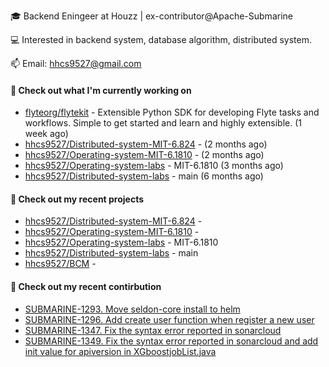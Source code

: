 🎓 Backend Eningeer at Houzz | ex-contributor@Apache-Submarine

💻 Interested in backend system, database algorithm, distributed system.

📫 Email: [hhcs9527@gmail.com](mailto:hhcs9527@gmail.com)

#### 👷 Check out what I'm currently working on

- [flyteorg/flytekit](https://github.com/flyteorg/flytekit) - Extensible Python SDK for developing Flyte tasks and workflows. Simple to get started and learn and highly extensible.  (1 week ago)
- [hhcs9527/Distributed-system-MIT-6.824](https://github.com/hhcs9527/Distributed-system-MIT-6.824) -  (2 months ago)
- [hhcs9527/Operating-system-MIT-6.1810](https://github.com/hhcs9527/Operating-system-MIT-6.1810) -  (2 months ago)
- [hhcs9527/Operating-system-labs](https://github.com/hhcs9527/Operating-system-labs) - MIT-6.1810 (3 months ago)
- [hhcs9527/Distributed-system-labs](https://github.com/hhcs9527/Distributed-system-labs) - main (6 months ago)

#### 🌱 Check out my recent projects

- [hhcs9527/Distributed-system-MIT-6.824](https://github.com/hhcs9527/Distributed-system-MIT-6.824) - 
- [hhcs9527/Operating-system-MIT-6.1810](https://github.com/hhcs9527/Operating-system-MIT-6.1810) - 
- [hhcs9527/Operating-system-labs](https://github.com/hhcs9527/Operating-system-labs) - MIT-6.1810
- [hhcs9527/Distributed-system-labs](https://github.com/hhcs9527/Distributed-system-labs) - main
- [hhcs9527/BCM](https://github.com/hhcs9527/BCM) - 

#### 🔨 Check out my recent contirbution

- [SUBMARINE-1293. Move seldon-core install to helm](https://github.com/apache/submarine/pull/999)
- [SUBMARINE-1296. Add create user function when register a new user](https://github.com/apache/submarine/pull/1012)
- [SUBMARINE-1347. Fix the syntax error reported in sonarcloud](https://github.com/apache/submarine/pull/1018)
- [SUBMARINE-1349. Fix the syntax error reported in sonarcloud and add init value for apiversion in XGboostjobList.java](https://github.com/apache/submarine/pull/1020)
